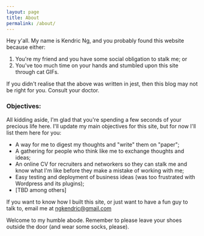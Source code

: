 ```yaml
---
layout: page
title: About
permalink: /about/
---
```


Hey y'all. My name is Kendric Ng, and you probably found this website because either:
1. You're my friend and you have some social obligation to stalk me; or
2. You've too much time on your hands and stumbled upon this site through cat GIFs.

If you didn't realise that the above was written in jest, then this blog may not be right for you. Consult your doctor.

### Objectives:
All kidding aside, I'm glad that you're spending a few seconds of your precious life here. I'll update my main objectives for this site, but for now I'll list them here for you:
* A way for me to digest my thoughts and "write" them on "paper";
* A gathering for people who think like me to exchange thoughts and ideas;
* An online CV for recruiters and networkers so they can stalk me and know what I'm like before they make a mistake of working with me;
* Easy testing and deployment of business ideas (was too frustrated with Wordpress and its plugins);
* [TBD among others]

If you want to know how I built this site, or just want to have a fun guy to talk to, email me at ngkendric@gmail.com

Welcome to my humble abode. Remember to please leave your shoes outside the door (and wear some socks, please).
